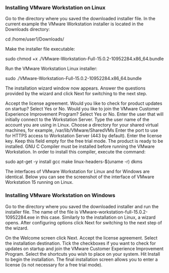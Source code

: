 ### Installing VMware Workstation on Linux
Go to the directory where you saved the downloaded installer file. In the current example the VMware Workstation installer is located in the Downloads directory:

cd /home/user1/Downloads/

Make the installer file executable:

sudo chmod +x ./VMware-Workstation-Full-15.0.2-10952284.x86_64.bundle

Run the VMware Workstation Linux installer:

sudo ./VMware-Workstation-Full-15.0.2-10952284.x86_64.bundle

The installation wizard window now appears. Answer the questions provided by the wizard and click Next for switching to the next step.

Accept the license agreement.
Would you like to check for product updates on startup? Select Yes or No.
Would you like to join the VMware Customer Experience Improvement Program? Select Yes or No.
Enter the user that will initially connect to the Workstation Server. Type the user name of the account you are using in Linux.
Choose a directory for your shared virtual machines, for example, /var/lib/VMware/SharedVMs
Enter the port to use for HTTPS access to Workstation Server (443 by default).
Enter the license key. Keep this field empty for the free trial mode.
The product is ready to be installed.
GNU C Compiler must be installed before running the VMware Workstation. In order to install this compiler, execute the command:

sudo apt-get -y install gcc make linux-headers-$(uname -r) dkms

The interfaces of VMware Workstation for Linux and for Windows are identical. Below you can see the screenshot of the interface of VMware Workstation 15 running on Linux.

### Installing VMware Workstation on Windows
Go to the directory where you saved the downloaded installer and run the installer file. The name of the file is VMware-workstation-full-15.0.2-10952284.exe in this case. Similarly to the installation on Linux, a wizard opens. After configuring options click Next for switching to the next step of the wizard.

On the Welcome screen click Next.
Accept the license agreement.
Select the installation destination.
Tick the checkboxes if you want to check for updates on startup and join the VMware Customer Experience Improvement Program.
Select the shortcuts you wish to place on your system.
Hit Install to begin the installation.
The final installation screen allows you to enter a license (is not necessary for a free trial mode).
